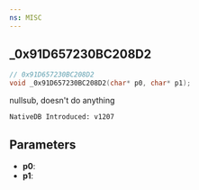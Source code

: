 ```yaml
---
ns: MISC
---
```

## _0x91D657230BC208D2

```c
// 0x91D657230BC208D2
void _0x91D657230BC208D2(char* p0, char* p1);
```

nullsub, doesn't do anything

```
NativeDB Introduced: v1207
```

## Parameters
* **p0**:
* **p1**:
